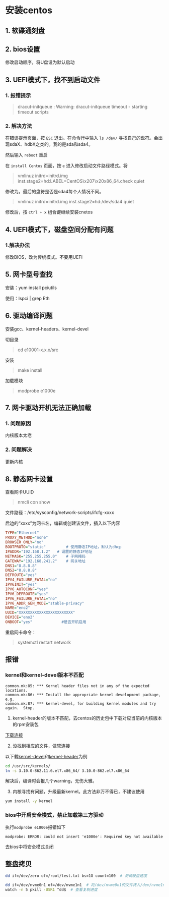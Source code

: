 # 安装centos

## 1. 软碟通刻盘

## 2. bios设置

修改启动顺序，将U盘设为默认启动

## 3. UEFI模式下，找不到启动文件

### 1. 报错提示

> dracut-initqueue : Warning: dracut-initqueue timeout - starting timeout scripts

### 2. 解决方法

在错误提示页面，按 `ESC` 退出。在命令行中输入 `ls /dev/` 寻找自己的盘符。会出现sdaX、hdbX之类的。我的是sda和sda4。

然后输入 `reboot` 重启 

在 `install Centos` 页面，按 `e` 进入修改启动文件路径模式。将

> vmlinuz initrd=initrd.img inst.stage2=hd:LABEL=CentOS\x207\x20x86_64.check quiet

修改为。最后的盘符是否是sda4每个人情况不同。

> vmlinuz initrd=initrd.img inst.stage2=hd:/dev/sda4 quiet

修改后，按 `ctrl + x` 组合键继续安装cnetos

## 4. UEFI模式下，磁盘空间分配有问题

### 1.解决办法

修改BIOS，改为传统模式。不要用UEFI

## 5. 网卡型号查找

安装：yum install pciutils

使用：lspci | grep Eth

## 6. 驱动编译问题

安装gcc、kernel-headers、kernel-devel

切目录

> cd e10001-x.x.x/src

安装

> make install

加载模块

> modprobe e1000e

## 7. 网卡驱动开机无法正确加载

### 1. 问题原因

内核版本太老

### 2. 问题解决

更新内核

## 8. 静态网卡设置

查看网卡UUID

> nmcli con show

文件路径：/etc/sysconfig/network-scripts/ifcfg-xxxx

后边的“xxxx”为网卡名，编辑或创建该文件，插入以下内容

``` cfg
TYPE="Ethernet"
PROXY_METHOD="none"
BROWSER_ONLY="no"
BOOTPROTO="static"         # 使用静态IP地址，默认为dhcp
IPADDR="192.168.1.2"   # 设置的静态IP地址
NETMASK="255.255.255.0"    # 子网掩码
GATEWAY="192.168.241.2"    # 网关地址
DNS1="8.8.8.8"
DNS2="8.8.8.8"
DEFROUTE="yes"
IPV4_FAILURE_FATAL="no"
IPV6INIT="yes"
IPV6_AUTOCONF="yes"
IPV6_DEFROUTE="yes"
IPV6_FAILURE_FATAL="no"
IPV6_ADDR_GEN_MODE="stable-privacy"
NAME="eno2"
UUID="XXXXXXXXXXXXXXXXXXXXXXXX"
DEVICE="eno2"
ONBOOT="yes"             #是否开机启用
```

重启网卡命令：

> systemctl restart network

## 报错

### kernel和kernel-devel版本不匹配

``` eorro
common.mk:85: *** Kernel header files not in any of the expected locations.
common.mk:86: *** Install the appropriate kernel development package, e.g.
common.mk:87: *** kernel-devel, for building kernel modules and try again.  Stop.
```

1. kernel-header的版本不匹配，去centos的历史包中下载对应当前的内核版本的rpm安装包

[下载连接](https://vault.centos.org/7.5.1804/updates/x86_64/Packages/)

2. 没找到相应的文件，做软连接

以下载[kernel-devel](https://vault.centos.org/7.5.1804/updates/x86_64/Packages/kernel-devel-3.10.0-862.11.6.el7.x86_64.rpm)和[kernel-header](https://vault.centos.org/7.5.1804/updates/x86_64/Packages/kernel-headers-3.10.0-862.11.6.el7.x86_64.rpm)为例

``` bash
cd /usr/src/kernels/
ln -s 3.10.0-862.11.6.el7.x86_64/ 3.10.0-862.el7.x86_64
```

解决后，编译时会报几个warning，无伤大雅。

3. 内核寻找有问题，升级最新kernel。此方法非万不得已，不建议使用

``` bash
yum install -y kernel
```



### bios中开启安全模式，禁止加载第三方驱动

执行`modprobe e1000e`报错如下

``` eorro
modprobe: ERROR: could not insert 'e1000e': Required key not available
```

去bios中将安全模式关闭

## 整盘拷贝

``` bash
dd if=/dev/zero of=/root/test.txt bs=1G count=100  # 测试硬盘速度

dd if=/dev/nvme0n1 of=/dev/nvme1n1  # 将/dev/nvme0n1的文件拷入/dev/nvme1n1
watch -n 5 pkill -USR1 ^dd$  # 查看复制进度
```